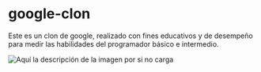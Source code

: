 # google-clon
Este es un clon de google, realizado con fines educativos y de desempeño para medir las habilidades del programador básico e intermedio.


![Aquí la descripción de la imagen por si no carga](https://raw.githubusercontent.com/Roberthrjr/google-clone/master/screenshot-google.png)
